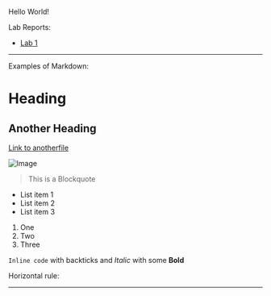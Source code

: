 Hello World!

Lab Reports:
* [Lab 1](https://oowretep.github.io/cse15l-lab-reports/lab1.html)

--- 
Examples of Markdown:
# Heading
## Another Heading

[Link to anotherfile](https://oowretep.github.io/cse15l-lab-reports/anotherfile.html) 

![Image](http://url/a.png)

 > This is a Blockquote

* List item 1
* List item 2
* List item 3

1. One
2. Two
3. Three

`Inline code` with backticks and *Italic* with some **Bold**

Horizontal rule:

--- 
